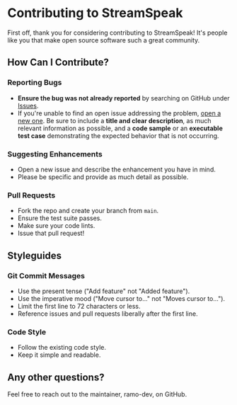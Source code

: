 # Contributing to StreamSpeak

First off, thank you for considering contributing to StreamSpeak! It's people like you that make open source software such a great community.

## How Can I Contribute?

### Reporting Bugs

- **Ensure the bug was not already reported** by searching on GitHub under [Issues](https://github.com/ramo-dev/streamspeak/issues).
- If you're unable to find an open issue addressing the problem, [open a new one](https://github.com/ramo-dev/streamspeak/issues/new). Be sure to include a **title and clear description**, as much relevant information as possible, and a **code sample** or an **executable test case** demonstrating the expected behavior that is not occurring.

### Suggesting Enhancements

- Open a new issue and describe the enhancement you have in mind.
- Please be specific and provide as much detail as possible.

### Pull Requests

- Fork the repo and create your branch from `main`.
- Ensure the test suite passes.
- Make sure your code lints.
- Issue that pull request!

## Styleguides

### Git Commit Messages

- Use the present tense ("Add feature" not "Added feature").
- Use the imperative mood ("Move cursor to..." not "Moves cursor to...").
- Limit the first line to 72 characters or less.
- Reference issues and pull requests liberally after the first line.

### Code Style

- Follow the existing code style.
- Keep it simple and readable.

## Any other questions?

Feel free to reach out to the maintainer, ramo-dev, on GitHub.
